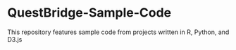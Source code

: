 # QuestBridge-Sample-Code
This repository features sample code from projects written in R, Python, and D3.js
